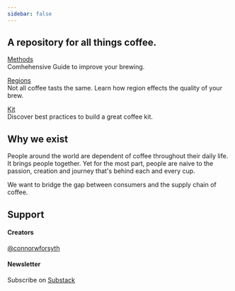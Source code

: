 ```yaml
---
sidebar: false
---
```



## A repository for all things coffee.

[Methods](/Methods/) <br />Comhehensive Guide to improve your brewing.

[Regions](/Regions/) <br />
Not all coffee tasts the same. Learn how region effects the quality of your brew.

[Kit](/kit/) <br />
Discover best practices to build a great coffee kit. 

## Why we exist

People around the world are dependent of coffee throughout their daily life. It brings people together. Yet for the most part, people are naive to the passion, creation and journey that's behind each and every cup.

We want to bridge the gap between consumers and the supply chain of coffee.

## Support
<Feedback />

#### Creators
[@connorwforsyth](https://twitter.com/connorwforsyth)

#### Newsletter

Subscribe on [Substack](https://docscoffee.substack.com/subscribe?)
